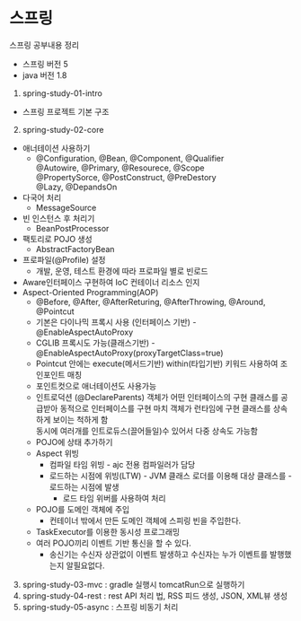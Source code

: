 # 스프링

스프링 공부내용 정리
* 스프링 버전 5  
* java 버전 1.8

1. spring-study-01-intro
  - 스프링 프로젝트 기본 구조
2. spring-study-02-core
  - 애너테이션 사용하기 
    - @Configuration, @Bean, @Component, @Qualifier  
      @Autowire, @Primary, @Resourece, @Scope  
      @PropertySorce, @PostConstruct, @PreDestory  
      @Lazy, @DepandsOn
  - 다국어 처리 
    - MessageSource
  - 빈 인스턴스 후 처리기
    - BeanPostProcessor
  - 팩토리로 POJO 생성
    - AbstractFactoryBean
  - 프로파일(@Profile) 설정
    - 개발, 운영, 테스트 환경에 따라 프로파일 별로 빈로드 
  - Aware인터페이스 구현하여 IoC 컨테이너 리소스 인지
  - Aspect-Oriented Programming(AOP)
    - @Before, @After, @AfterReturing, @AfterThrowing, @Around, @Pointcut
    - 기본은 다이나믹 프록시 사용 (인터페이스 기반) - @EnableAspectAutoProxy
    - CGLIB 프록시도 가능(클래스기반) - @EnableAspectAutoProxy(proxyTargetClass=true)
    - Pointcut 안에는 execute(메서드기반) within(타입기반) 키워드 사용하여 조인포인트 매칭
    - 포인트컷으로 애너테이션도 사용가능
    - 인트로덕션  (@DeclareParents)
             객체가 어떤 인터페이스의 구현 클래스를 공급받아 동적으로 인터페이스를 구현
             마치 객체가 런타임에 구현 클래스를 상속하게 보이는 척하게 함  
             동시에 여러개를 인트로듀스(끌어들일)수 있어서 다중 상속도 가능함
    - POJO에 상태 추가하기
    - Aspect 위빙
      - 컴파일 타임 위빙 - ajc 전용 컴파일러가 담당
      - 로드하는 시점에 위빙(LTW) - JVM 클래스 로더를 이용해 대상 클래스를  - 로드하는 시점에 발생
        - 로드 타임 위버를 사용하여 처리
    - POJO를 도메인 객체에 주입
      - 컨테이너 밖에서 만든 도메인 객체에 스피링 빈을 주입한다.
    - TaskExecutor를 이용한 동시성 프로그래밍
    - 여러 POJO끼리 이벤트 기반 통신을 할 수 있다.
      - 송신기는 수신자 상관없이 이벤트 발생하고 수신자는 누가 이벤트를 발행했는지 알필요없다.
3. spring-study-03-mvc : gradle 실행시  tomcatRun으로 실행하기 
4. spring-study-04-rest : rest API 처리 법, RSS 피드 생성, JSON, XML뷰 생성
5. spring-study-05-async : 스프링 비동기 처리


  
